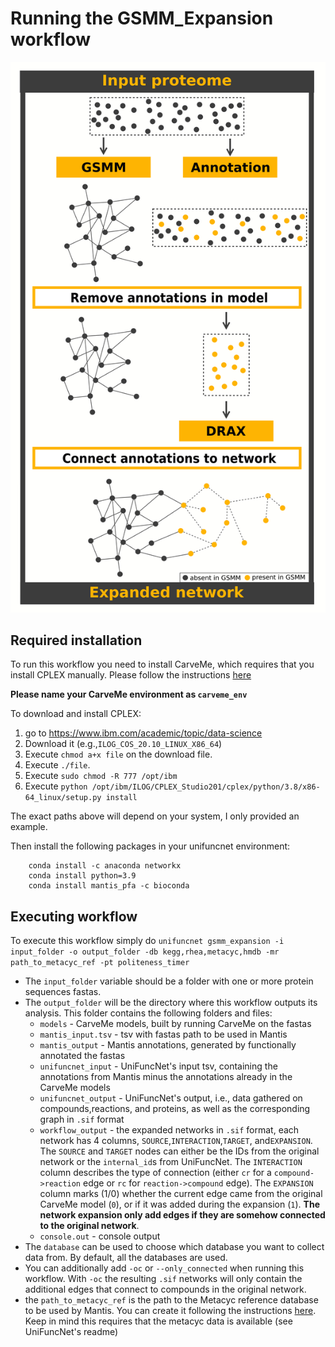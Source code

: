 # Running the GSMM_Expansion workflow

![overview](case_study1.png)


## Required installation


To run this workflow you need to install CarveMe, which requires that you install CPLEX manually.
Please follow the instructions [here](https://carveme.readthedocs.io/en/latest/installation.html)

**Please name your CarveMe environment as `carveme_env`** 


To download and install CPLEX:
1. go to https://www.ibm.com/academic/topic/data-science
2. Download it (e.g.,`ILOG_COS_20.10_LINUX_X86_64`) 
3. Execute `chmod a+x file` on the download file.
4. Execute `./file`.
5. Execute `sudo chmod -R 777 /opt/ibm`
6. Execute `python /opt/ibm/ILOG/CPLEX_Studio201/cplex/python/3.8/x86-64_linux/setup.py install`

The exact paths above will depend on your system, I only provided an example.

Then install the following packages in your unifuncnet environment:

```
    conda install -c anaconda networkx
    conda install python=3.9
    conda install mantis_pfa -c bioconda
```





## Executing workflow

To execute this workflow simply do `unifuncnet gsmm_expansion -i input_folder -o output_folder -db kegg,rhea,metacyc,hmdb -mr path_to_metacyc_ref -pt politeness_timer`

- The `input_folder` variable should be a folder with one or more protein sequences fastas. 
- The `output_folder` will be the directory where this workflow outputs its analysis. This folder contains the following folders and files:
  - `models` - CarveMe models, built by running CarveMe on the fastas
  - `mantis_input.tsv` - tsv with fastas path to be used in Mantis
  - `mantis_output` - Mantis annotations, generated by functionally annotated the fastas
  - `unifuncnet_input` - UniFuncNet's input tsv, containing the annotations from Mantis minus the annotations already in the CarveMe models
  - `unifuncnet_output` - UniFuncNet's output, i.e., data gathered on compounds,reactions, and proteins, as well as the corresponding graph in `.sif` format 
  - `workflow_output` - the expanded networks in `.sif` format, each network has 4 columns, `SOURCE`,`INTERACTION`,`TARGET`, and`EXPANSION`. The `SOURCE` and `TARGET` nodes can either be the IDs from the original network or the `internal_id`s from UniFuncNet. The `INTERACTION` column describes the type of connection (either `cr` for a `compound->reaction` edge or `rc` for `reaction->compound` edge). The `EXPANSION` column marks (1/0) whether the current edge came from the original CarveMe model (`0`), or if it was added during the expansion (`1`). **The network expansion only add edges if they are somehow connected to the original network**.
  - `console.out` - console output
- The `database` can be used to choose which database you want to collect data from. By default, all the databases are used.
- You can additionally add `-oc` or `--only_connected` when running this workflow. With `-oc` the resulting `.sif` networks will only contain the additional edges that connect to compounds in the original network.
- the `path_to_metacyc_ref` is the path to the Metacyc reference database to be used by Mantis. You can create it following the instructions [here](https://github.com/PedroMTQ/refdb_generator). Keep in mind this requires that the metacyc data is available (see UniFuncNet's readme)
